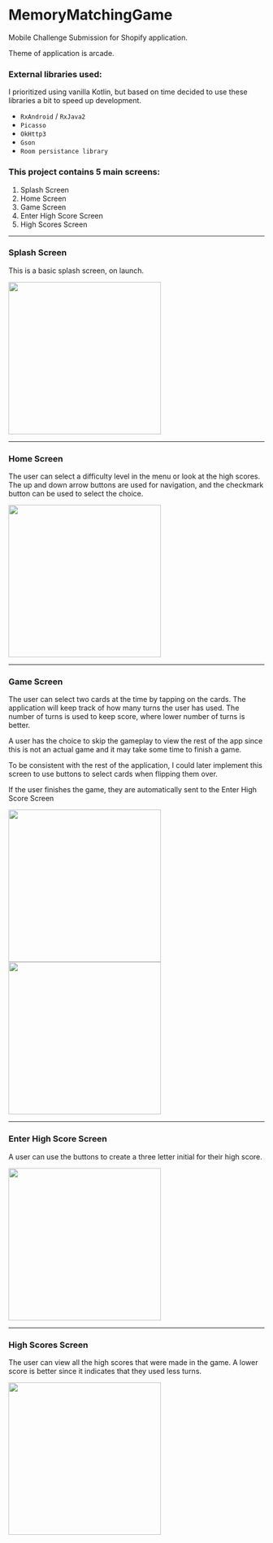 # MemoryMatchingGame

Mobile Challenge Submission for Shopify application.

Theme of application is arcade.

### External libraries used:

I prioritized using vanilla Kotlin, but based on time decided to use these libraries a bit to speed up development.

- `RxAndroid` / `RxJava2`
- `Picasso`
- `OkHttp3`
- `Gson`
- `Room persistance library`

### This project contains 5 main screens:

1. Splash Screen
2. Home Screen
3. Game Screen
4. Enter High Score Screen
5. High Scores Screen

---

### Splash Screen

This is a basic splash screen, on launch.

<img src="./readme_images/splash_screen.png" width="300">

---

### Home Screen

The user can select a difficulty level in the menu or look at the high scores.
The up and down arrow buttons are used for navigation, and the checkmark button can be used to select the choice.

<img src="./readme_images/home_screen.png" width="300">

---

### Game Screen

The user can select two cards at the time by tapping on the cards.  The application will keep track of how many turns the user has used. 
The number of turns is used to keep score, where lower number of turns is better.

A user has the choice to skip the gameplay to view the rest of the app since this is not an actual game and it may take some time to finish a game.

To be consistent with the rest of the application, I could later implement this screen to use buttons to select cards when flipping them over. 

If the user finishes the game, they are automatically sent to the Enter High Score Screen

<img src="./readme_images/game_screen_no_matches.png" width="300">
<img src="./readme_images/game_screen.png" width="300">

---

### Enter High Score Screen

A user can use the buttons to create a three letter initial for their high score.

<img src="./readme_images/enter_high_score_screen.png" width="300">

---

### High Scores Screen 

The user can view all the high scores that were made in the game.  A lower score is better since it indicates that they used less turns.

<img src="./readme_images/high_scores_screen.png" width="300">

